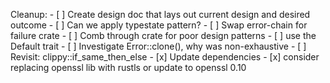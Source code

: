Cleanup:
    - [ ] Create design doc that lays out current design and desired outcome
    - [ ] Can we apply typestate pattern?
    - [ ] Swap error-chain for failure crate
    - [ ] Comb through crate for poor design patterns
    - [ ] use the Default trait
    - [ ] Investigate Error::clone(), why was non-exhaustive
    - [ ] Revisit: clippy::if_same_then_else
    - [x] Update dependencies
    - [x] consider replacing openssl lib with rustls or update to openssl 0.10
